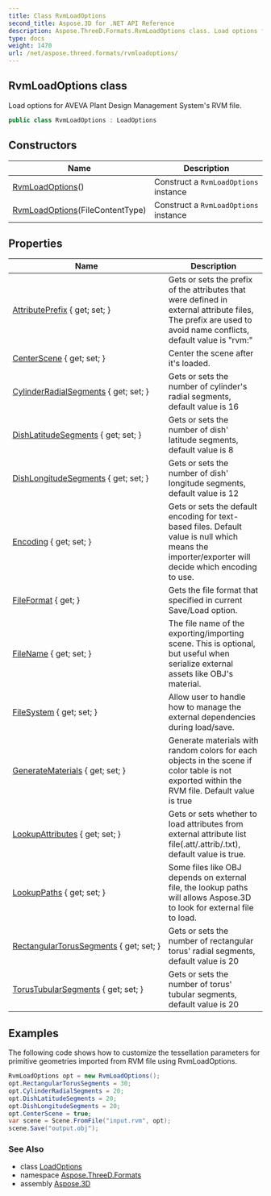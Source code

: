 ```yaml
---
title: Class RvmLoadOptions
second_title: Aspose.3D for .NET API Reference
description: Aspose.ThreeD.Formats.RvmLoadOptions class. Load options for AVEVA Plant Design Management Systems RVM file
type: docs
weight: 1470
url: /net/aspose.threed.formats/rvmloadoptions/
---
```

## RvmLoadOptions class

Load options for AVEVA Plant Design Management System's RVM file.

```csharp
public class RvmLoadOptions : LoadOptions
```

## Constructors

| Name | Description |
| --- | --- |
| [RvmLoadOptions](rvmloadoptions/#constructor)() | Construct a `RvmLoadOptions` instance |
| [RvmLoadOptions](rvmloadoptions/#constructor_1)(FileContentType) | Construct a `RvmLoadOptions` instance |

## Properties

| Name | Description |
| --- | --- |
| [AttributePrefix](../../aspose.threed.formats/rvmloadoptions/attributeprefix/) { get; set; } | Gets or sets the prefix of the attributes that were defined in external attribute files, The prefix are used to avoid name conflicts, default value is "rvm:" |
| [CenterScene](../../aspose.threed.formats/rvmloadoptions/centerscene/) { get; set; } | Center the scene after it's loaded. |
| [CylinderRadialSegments](../../aspose.threed.formats/rvmloadoptions/cylinderradialsegments/) { get; set; } | Gets or sets the number of cylinder's radial segments, default value is 16 |
| [DishLatitudeSegments](../../aspose.threed.formats/rvmloadoptions/dishlatitudesegments/) { get; set; } | Gets or sets the number of dish' latitude segments, default value is 8 |
| [DishLongitudeSegments](../../aspose.threed.formats/rvmloadoptions/dishlongitudesegments/) { get; set; } | Gets or sets the number of dish' longitude segments, default value is 12 |
| [Encoding](../../aspose.threed.formats/ioconfig/encoding/) { get; set; } | Gets or sets the default encoding for text-based files. Default value is null which means the importer/exporter will decide which encoding to use. |
| [FileFormat](../../aspose.threed.formats/ioconfig/fileformat/) { get; } | Gets the file format that specified in current Save/Load option. |
| [FileName](../../aspose.threed.formats/ioconfig/filename/) { get; set; } | The file name of the exporting/importing scene. This is optional, but useful when serialize external assets like OBJ's material. |
| [FileSystem](../../aspose.threed.formats/ioconfig/filesystem/) { get; set; } | Allow user to handle how to manage the external dependencies during load/save. |
| [GenerateMaterials](../../aspose.threed.formats/rvmloadoptions/generatematerials/) { get; set; } | Generate materials with random colors for each objects in the scene if color table is not exported within the RVM file. Default value is true |
| [LookupAttributes](../../aspose.threed.formats/rvmloadoptions/lookupattributes/) { get; set; } | Gets or sets whether to load attributes from external attribute list file(.att/.attrib/.txt), default value is true. |
| [LookupPaths](../../aspose.threed.formats/ioconfig/lookuppaths/) { get; set; } | Some files like OBJ depends on external file, the lookup paths will allows Aspose.3D to look for external file to load. |
| [RectangularTorusSegments](../../aspose.threed.formats/rvmloadoptions/rectangulartorussegments/) { get; set; } | Gets or sets the number of rectangular torus' radial segments, default value is 20 |
| [TorusTubularSegments](../../aspose.threed.formats/rvmloadoptions/torustubularsegments/) { get; set; } | Gets or sets the number of torus' tubular segments, default value is 20 |

## Examples

The following code shows how to customize the tessellation parameters for primitive geometries imported from RVM file using RvmLoadOptions.

```csharp
RvmLoadOptions opt = new RvmLoadOptions();
opt.RectangularTorusSegments = 30;
opt.CylinderRadialSegments = 20;
opt.DishLatitudeSegments = 20;
opt.DishLongitudeSegments = 20;
opt.CenterScene = true;
var scene = Scene.FromFile("input.rvm", opt);
scene.Save("output.obj");
```

### See Also

* class [LoadOptions](../loadoptions/)
* namespace [Aspose.ThreeD.Formats](../../aspose.threed.formats/)
* assembly [Aspose.3D](../../)


